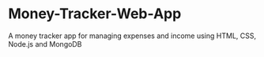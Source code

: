 # Money-Tracker-Web-App
A money tracker app for managing expenses and income using HTML, CSS, Node.js and MongoDB
